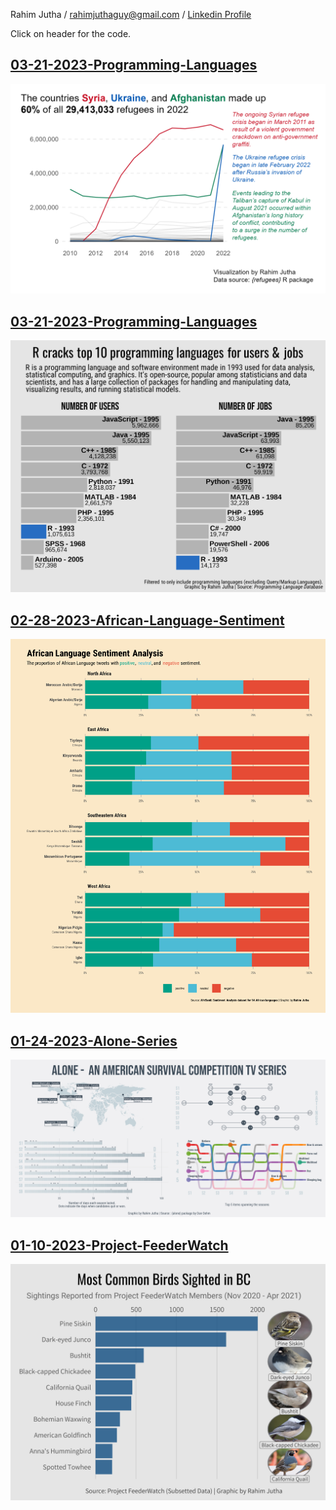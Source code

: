 Rahim Jutha / rahimjuthaguy@gmail.com / [Linkedin Profile](https://www.linkedin.com/in/rahim-jutha/)

Click on header for the code.

## [03-21-2023-Programming-Languages](https://github.com/rjutha/Tidy-Tuesday/tree/main/scripts/2023-08-22-Refugees/line_chart.qmd)

<img src='scripts/2023-08-22-Refugees/final.png'/></a>

## [03-21-2023-Programming-Languages](https://github.com/rjutha/Tidy-Tuesday/tree/main/scripts/03-21-2023-Programming-Languages/Programming%20Langauges.Rmd)

<img src='scripts/03-21-2023-Programming-Languages/pl_plot.png'/></a>

## [02-28-2023-African-Language-Sentiment](https://github.com/rjutha/Tidy-Tuesday/tree/main/scripts/02-28-2023-African-Language-Sentiment/African%20Language%20Sentiment.Rmd)

<img src='scripts/02-28-2023-African-Language-Sentiment/african_language_sentiment.png'/></a>

## [01-24-2023-Alone-Series](https://github.com/rjutha/Tidy-Tuesday/tree/main/scripts/01-24-2023-Alone-Series/Alone%20Analysis.Rmd)

<img src='scripts/01-24-2023-Alone-Series/alone.png'/></a>

## [01-10-2023-Project-FeederWatch](https://github.com/rjutha/Tidy-Tuesday/tree/main/scripts/01-10-2023-Project-FeederWatch/eda_model.Rmd)

<img src='scripts/01-10-2023-Project-FeederWatch/bc_birds.png'/></a>
